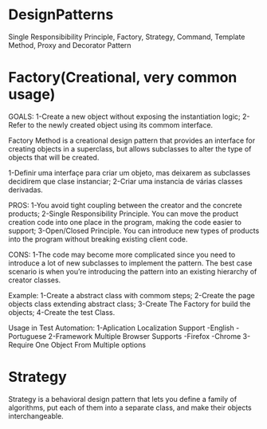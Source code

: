 # DesignPatterns
Single Responsibibility Principle, Factory, Strategy, Command, Template Method, Proxy and Decorator Pattern

# Factory(Creational, very common usage)

GOALS:
1-Create a new object without exposing the instantiation logic;
2-Refer to the newly created object using its commom interface.

Factory Method is a creational design pattern that provides an interface for creating objects in a superclass, but allows subclasses to alter the type of objects that will be created.

1-Definir uma interfaçe para criar um objeto, mas deixarem as subclasses decidirem que clase instanciar;
2-Criar uma instancia de várias classes derivadas.

PROS: 
1-You avoid tight coupling between the creator and the concrete products;
2-Single Responsibility Principle. You can move the product creation code into one place in the program, making the code easier to support;
3-Open/Closed Principle. You can introduce new types of products into the program without breaking existing client code.

CONS:
1-The code may become more complicated since you need to introduce a lot of new subclasses to implement the pattern. The best case scenario is when you’re introducing the pattern into an existing hierarchy of creator classes.

Example:
1-Create a abstract class with commom steps;
2-Create the page objects class extending abstract class;
3-Create The Factory for build the objects;
4-Create the test Class.

Usage in Test Automation:
1-Aplication Localization Support
   -English
   -Portuguese
2-Framework Multiple Browser Supports
   -Firefox
   -Chrome
3-Require One Object From Multiple options

# Strategy
Strategy is a behavioral design pattern that lets you define a family of algorithms, put each of them into a separate class, and make their objects interchangeable.


